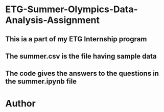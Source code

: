 # ETG-Summer-Olympics-Data-Analysis-Assignment
## This ia a part of my ETG Internship program
## The summer.csv is the file having sample data 
## The code gives the answers to the questions in the summer.ipynb file

# Author

